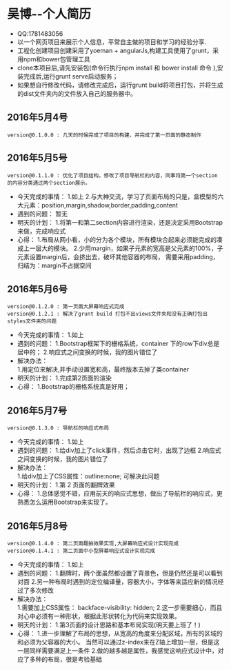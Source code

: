 # 吴博--个人简历
* QQ:1781483056
* 以一个网页项目来展示个人信息，平常自主做的项目和学习的经验分享.
* 工程化创建项目创建采用了yoeman + angularJs,构建工具使用了grunt，采用npm和bower包管理工具
* clone本项目后,请先安装包(命令行执行npm install 和 bower install 命令 ),安装完成后,运行grunt serve启动服务；
* 如果想自行修改代码，请修改完成后，运行grunt build将项目打包，并将生成的dist文件夹内的文件放入自己的服务器中。

## 2016年5月4号
    version@0.1.0.0 : 几天的时候完成了项目的构建，并完成了第一页面的静态制作

## 2016年5月5号
    version@0.1.1.0 : 优化了项目结构，修改了项目导航栏的内容，同事将第一个section 的内容分类通过两个section展示。
*   今天完成的事情：
        1.如上
        2.与大神交流，学习了页面布局的只是，盒模型的六大元素：position,margin,shadow,border,padding,content
*   遇到的问题：
        暂无
*   明天的计划：
        1.将第一和第二section内容进行渲染，还是决定采用Bootstrap来做，完成响应式
*   心得：
        1.布局从网小看，小的分为各个模块，所有模块合起来必须能完成的凑成上一层大的模块。
        2.少用margin，如果子元素的宽高是父元素的100%，子元素设置margin后，会挤出去，破坏其他容器的布局，
            需要采用padding，归结为：margin不占据空间

## 2016年5月6号
    version@0.1.2.0 : 第一页面大屏幕响应式完成
    version@0.1.2.1 : 解决了grunt build 打包不出views文件夹和没有正确打包出styles文件夹的问题
*   今天完成的事情：
        1.如上
*   遇到的问题：
        1.Bootstrap框架下的栅格系统，container 下的row下div总是居中的；
        2.响应式之间变换的时候，我的图片错位了
*   解决办法：          
        1.用定位来解决,并手动设置宽和高，最终版本去掉了类container
*   明天的计划：
        1.完成第2页面的渲染
*   心得：
        1.Bootstrap的栅格系统真是好用；

## 2016年5月7号
    version@0.1.3.0 : 导航栏的响应式布局
*   今天完成的事情：
        1.如上
*   遇到的问题：
        1.给div加上了click事件，然后点击它时，出现了边框
        2.响应式之间变换的时候，我的图片错位了
*   解决办法：          
        1.给div加上了CSS属性：outline:none; 可解决此问题
*   明天的计划：
        1.第 2 页面的翻牌效果
*   心得：
        1.总体感觉不错，应用前天的响应式思想，做出了导航栏的响应式，更熟悉怎么运用Bootstrap来实现了。

## 2016年5月8号
    version@0.1.4.0 : 第二页面翻拍效果实现,大屏幕响应式设计实现完成
    version@0.1.4.1 : 第二页面中小型屏幕响应式设计实现完成
*   今天完成的事情：
        1.如上
*   遇到的问题：
        1.翻牌时，两个面虽然都设置了背景色，但是仍然还是可以看到对面
        2.另一种布局时遇到的定位编译量，容器大小，字体等来适应新的情况经过了多次修改
*   解决办法：          
        1.需要加上CSS属性： backface-visibility: hidden;
        2.这一步需要细心，而且对心中必须有一种形状，根据此形状转化为代码来实现效果。
*   明天的计划：
        1.第3页面的设计思路和基本布局实现(明天要上班了！)
*   心得：
        1.进一步理解了布局的思想，从宽高的角度来分配区域，所有的区域的和必须为父容器的大小。 
           当然可以通过z-index来在Z轴上增加一层，但是这一层同样需要满足上一条件
        2.做的越多越是属性，我感觉这响应式设计中，对应了多种的布局，很是考验基础
